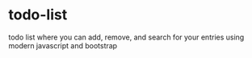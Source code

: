 # todo-list
 todo list where you can add, remove, and search for your entries using modern javascript and bootstrap
